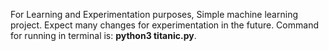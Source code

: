 For Learning and Experimentation purposes, Simple machine learning project. Expect many changes for experimentation in the future.
Command for running in terminal is: **python3 titanic.py**.
